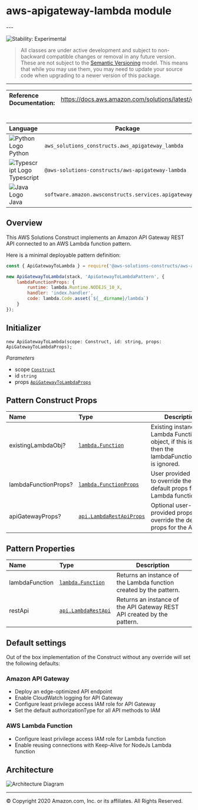 # aws-apigateway-lambda module

<!--BEGIN STABILITY BANNER-->---


![Stability: Experimental](https://img.shields.io/badge/stability-Experimental-important.svg?style=for-the-badge)

> All classes are under active development and subject to non-backward compatible changes or removal in any
> future version. These are not subject to the [Semantic Versioning](https://semver.org/) model.
> This means that while you may use them, you may need to update your source code when upgrading to a newer version of this package.

---
<!--END STABILITY BANNER-->

| **Reference Documentation**:| <span style="font-weight: normal">https://docs.aws.amazon.com/solutions/latest/constructs/</span>|
|:-------------|:-------------|

<div style="height:8px"></div>

| **Language**     | **Package**        |
|:-------------|-----------------|
|![Python Logo](https://docs.aws.amazon.com/cdk/api/latest/img/python32.png) Python|`aws_solutions_constructs.aws_apigateway_lambda`|
|![Typescript Logo](https://docs.aws.amazon.com/cdk/api/latest/img/typescript32.png) Typescript|`@aws-solutions-constructs/aws-apigateway-lambda`|
|![Java Logo](https://docs.aws.amazon.com/cdk/api/latest/img/java32.png) Java|`software.amazon.awsconstructs.services.apigatewaylambda`|

## Overview

This AWS Solutions Construct implements an Amazon API Gateway REST API connected to an AWS Lambda function pattern.

Here is a minimal deployable pattern definition:

```javascript
const { ApiGatewayToLambda } = require('@aws-solutions-constructs/aws-apigateway-lambda');

new ApiGatewayToLambda(stack, 'ApiGatewayToLambdaPattern', {
    lambdaFunctionProps: {
        runtime: lambda.Runtime.NODEJS_10_X,
        handler: 'index.handler',
        code: lambda.Code.asset(`${__dirname}/lambda`)
    }
});

```

## Initializer

```text
new ApiGatewayToLambda(scope: Construct, id: string, props: ApiGatewayToLambdaProps);
```

*Parameters*

* scope [`Construct`](https://docs.aws.amazon.com/cdk/api/latest/docs/@aws-cdk_core.Construct.html)
* id `string`
* props [`ApiGatewayToLambdaProps`](#pattern-construct-props)

## Pattern Construct Props

| **Name**     | **Type**        | **Description** |
|:-------------|:----------------|-----------------|
|existingLambdaObj?|[`lambda.Function`](https://docs.aws.amazon.com/cdk/api/latest/docs/@aws-cdk_aws-lambda.Function.html)|Existing instance of Lambda Function object, if this is set then the lambdaFunctionProps is ignored.|
|lambdaFunctionProps?|[`lambda.FunctionProps`](https://docs.aws.amazon.com/cdk/api/latest/docs/@aws-cdk_aws-lambda.FunctionProps.html)|User provided props to override the default props for the Lambda function.|
|apiGatewayProps?|[`api.LambdaRestApiProps`](https://docs.aws.amazon.com/cdk/api/latest/docs/@aws-cdk_aws-apigateway.LambdaRestApi.html)|Optional user-provided props to override the default props for the API.|

## Pattern Properties

| **Name**     | **Type**        | **Description** |
|:-------------|:----------------|-----------------|
|lambdaFunction|[`lambda.Function`](https://docs.aws.amazon.com/cdk/api/latest/docs/@aws-cdk_aws-lambda.Function.html)|Returns an instance of the Lambda function created by the pattern.|
|restApi|[`api.LambdaRestApi`](https://docs.aws.amazon.com/cdk/api/latest/docs/@aws-cdk_aws-apigateway.LambdaRestApi.html)|Returns an instance of the API Gateway REST API created by the pattern.|

## Default settings

Out of the box implementation of the Construct without any override will set the following defaults:

### Amazon API Gateway

* Deploy an edge-optimized API endpoint
* Enable CloudWatch logging for API Gateway
* Configure least privilege access IAM role for API Gateway
* Set the default authorizationType for all API methods to IAM

### AWS Lambda Function

* Configure least privilege access IAM role for Lambda function
* Enable reusing connections with Keep-Alive for NodeJs Lambda function

## Architecture

![Architecture Diagram](architecture.png)

---


© Copyright 2020 Amazon.com, Inc. or its affiliates. All Rights Reserved.
